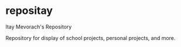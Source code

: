# repositay
Itay Mevorach's Repository

Repository for display of school projects, personal projects, and more.
